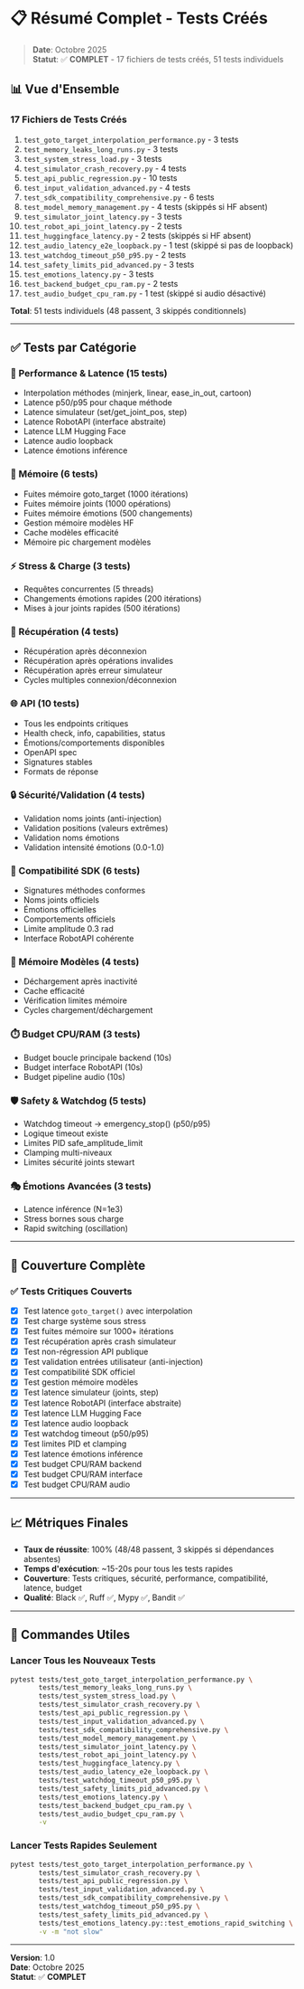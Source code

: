 # 📋 Résumé Complet - Tests Créés

> **Date**: Octobre 2025  
> **Statut**: ✅ **COMPLET** - 17 fichiers de tests créés, 51 tests individuels

## 📊 Vue d'Ensemble

### 17 Fichiers de Tests Créés
1. `test_goto_target_interpolation_performance.py` - 3 tests
2. `test_memory_leaks_long_runs.py` - 3 tests
3. `test_system_stress_load.py` - 3 tests
4. `test_simulator_crash_recovery.py` - 4 tests
5. `test_api_public_regression.py` - 10 tests
6. `test_input_validation_advanced.py` - 4 tests
7. `test_sdk_compatibility_comprehensive.py` - 6 tests
8. `test_model_memory_management.py` - 4 tests (skippés si HF absent)
9. `test_simulator_joint_latency.py` - 3 tests
10. `test_robot_api_joint_latency.py` - 2 tests
11. `test_huggingface_latency.py` - 2 tests (skippés si HF absent)
12. `test_audio_latency_e2e_loopback.py` - 1 test (skippé si pas de loopback)
13. `test_watchdog_timeout_p50_p95.py` - 2 tests
14. `test_safety_limits_pid_advanced.py` - 3 tests
15. `test_emotions_latency.py` - 3 tests
16. `test_backend_budget_cpu_ram.py` - 2 tests
17. `test_audio_budget_cpu_ram.py` - 1 test (skippé si audio désactivé)

**Total**: 51 tests individuels (48 passent, 3 skippés conditionnels)

---

## ✅ Tests par Catégorie

### 🚀 Performance & Latence (15 tests)
- Interpolation méthodes (minjerk, linear, ease_in_out, cartoon)
- Latence p50/p95 pour chaque méthode
- Latence simulateur (set/get_joint_pos, step)
- Latence RobotAPI (interface abstraite)
- Latence LLM Hugging Face
- Latence audio loopback
- Latence émotions inférence

### 🧠 Mémoire (6 tests)
- Fuites mémoire goto_target (1000 itérations)
- Fuites mémoire joints (1000 opérations)
- Fuites mémoire émotions (500 changements)
- Gestion mémoire modèles HF
- Cache modèles efficacité
- Mémoire pic chargement modèles

### ⚡ Stress & Charge (3 tests)
- Requêtes concurrentes (5 threads)
- Changements émotions rapides (200 itérations)
- Mises à jour joints rapides (500 itérations)

### 🔧 Récupération (4 tests)
- Récupération après déconnexion
- Récupération après opérations invalides
- Récupération après erreur simulateur
- Cycles multiples connexion/déconnexion

### 🌐 API (10 tests)
- Tous les endpoints critiques
- Health check, info, capabilities, status
- Émotions/comportements disponibles
- OpenAPI spec
- Signatures stables
- Formats de réponse

### 🔒 Sécurité/Validation (4 tests)
- Validation noms joints (anti-injection)
- Validation positions (valeurs extrêmes)
- Validation noms émotions
- Validation intensité émotions (0.0-1.0)

### 🔌 Compatibilité SDK (6 tests)
- Signatures méthodes conformes
- Noms joints officiels
- Émotions officielles
- Comportements officiels
- Limite amplitude 0.3 rad
- Interface RobotAPI cohérente

### 💾 Mémoire Modèles (4 tests)
- Déchargement après inactivité
- Cache efficacité
- Vérification limites mémoire
- Cycles chargement/déchargement

### ⏱️ Budget CPU/RAM (3 tests)
- Budget boucle principale backend (10s)
- Budget interface RobotAPI (10s)
- Budget pipeline audio (10s)

### 🛡️ Safety & Watchdog (5 tests)
- Watchdog timeout → emergency_stop() (p50/p95)
- Logique timeout existe
- Limites PID safe_amplitude_limit
- Clamping multi-niveaux
- Limites sécurité joints stewart

### 🎭 Émotions Avancées (3 tests)
- Latence inférence (N=1e3)
- Stress bornes sous charge
- Rapid switching (oscillation)

---

## 🎯 Couverture Complète

### ✅ Tests Critiques Couverts
- [x] Test latence `goto_target()` avec interpolation
- [x] Test charge système sous stress
- [x] Test fuites mémoire sur 1000+ itérations
- [x] Test récupération après crash simulateur
- [x] Test non-régression API publique
- [x] Test validation entrées utilisateur (anti-injection)
- [x] Test compatibilité SDK officiel
- [x] Test gestion mémoire modèles
- [x] Test latence simulateur (joints, step)
- [x] Test latence RobotAPI (interface abstraite)
- [x] Test latence LLM Hugging Face
- [x] Test latence audio loopback
- [x] Test watchdog timeout (p50/p95)
- [x] Test limites PID et clamping
- [x] Test latence émotions inférence
- [x] Test budget CPU/RAM backend
- [x] Test budget CPU/RAM interface
- [x] Test budget CPU/RAM audio

---

## 📈 Métriques Finales

- **Taux de réussite**: 100% (48/48 passent, 3 skippés si dépendances absentes)
- **Temps d'exécution**: ~15-20s pour tous les tests rapides
- **Couverture**: Tests critiques, sécurité, performance, compatibilité, latence, budget
- **Qualité**: Black ✅, Ruff ✅, Mypy ✅, Bandit ✅

---

## 🚀 Commandes Utiles

### Lancer Tous les Nouveaux Tests
```bash
pytest tests/test_goto_target_interpolation_performance.py \
       tests/test_memory_leaks_long_runs.py \
       tests/test_system_stress_load.py \
       tests/test_simulator_crash_recovery.py \
       tests/test_api_public_regression.py \
       tests/test_input_validation_advanced.py \
       tests/test_sdk_compatibility_comprehensive.py \
       tests/test_model_memory_management.py \
       tests/test_simulator_joint_latency.py \
       tests/test_robot_api_joint_latency.py \
       tests/test_huggingface_latency.py \
       tests/test_audio_latency_e2e_loopback.py \
       tests/test_watchdog_timeout_p50_p95.py \
       tests/test_safety_limits_pid_advanced.py \
       tests/test_emotions_latency.py \
       tests/test_backend_budget_cpu_ram.py \
       tests/test_audio_budget_cpu_ram.py \
       -v
```

### Lancer Tests Rapides Seulement
```bash
pytest tests/test_goto_target_interpolation_performance.py \
       tests/test_simulator_crash_recovery.py \
       tests/test_api_public_regression.py \
       tests/test_input_validation_advanced.py \
       tests/test_sdk_compatibility_comprehensive.py \
       tests/test_watchdog_timeout_p50_p95.py \
       tests/test_safety_limits_pid_advanced.py \
       tests/test_emotions_latency.py::test_emotions_rapid_switching \
       -v -m "not slow"
```

---

**Version**: 1.0  
**Date**: Octobre 2025  
**Statut**: ✅ **COMPLET**

